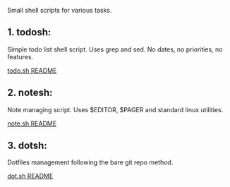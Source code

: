 Small shell scripts for various tasks.

## 1. todosh:

Simple todo list shell script. Uses grep and sed. No dates, no priorities, no features.

[todo.sh README](1-todosh/README)

## 2. notesh:

Note managing script. Uses $EDITOR, $PAGER and standard linux utilities.

[note.sh README](2-notesh/README)

## 3. dotsh:

Dotfiles management following the bare git repo method.

[dot.sh README](3-dotsh/README)
